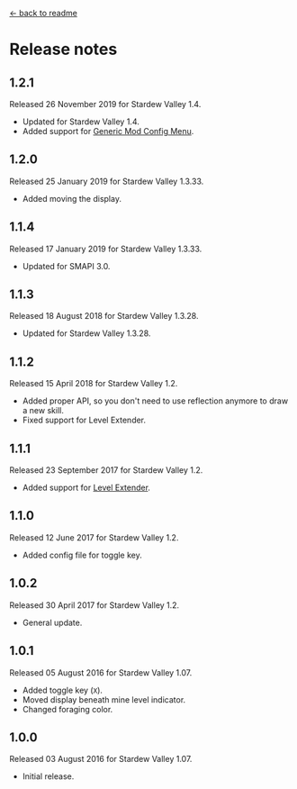 ﻿﻿[← back to readme](README.md)

# Release notes
## 1.2.1
Released 26 November 2019 for Stardew Valley 1.4.

* Updated for Stardew Valley 1.4.
* Added support for [Generic Mod Config Menu](https://www.nexusmods.com/stardewvalley/mods/5098).

## 1.2.0
Released 25 January 2019 for Stardew Valley 1.3.33.

* Added moving the display.

## 1.1.4
Released 17 January 2019 for Stardew Valley 1.3.33.

* Updated for SMAPI 3.0.

## 1.1.3
Released 18 August 2018 for Stardew Valley 1.3.28.

* Updated for Stardew Valley 1.3.28.

## 1.1.2
Released 15 April 2018 for Stardew Valley 1.2.

* Added proper API, so you don't need to use reflection anymore to draw a new skill.
* Fixed support for Level Extender.

## 1.1.1
Released 23 September 2017 for Stardew Valley 1.2.

* Added support for [Level Extender](https://www.nexusmods.com/stardewvalley/mods/1471).

## 1.1.0
Released 12 June 2017 for Stardew Valley 1.2.

* Added config file for toggle key.

## 1.0.2
Released 30 April 2017 for Stardew Valley 1.2.

* General update.

## 1.0.1
Released 05 August 2016 for Stardew Valley 1.07.

* Added toggle key (`X`).
* Moved display beneath mine level indicator.
* Changed foraging color. 

## 1.0.0
Released 03 August 2016 for Stardew Valley 1.07.

* Initial release.

